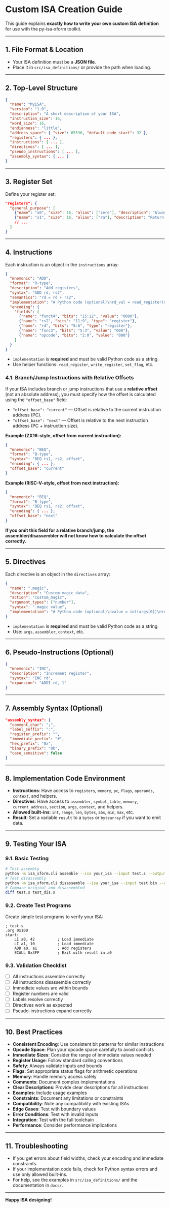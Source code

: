 # Custom ISA Creation Guide

This guide explains **exactly how to write your own custom ISA definition** for use with the py-isa-xform toolkit.

---

## 1. File Format & Location
- Your ISA definition must be a **JSON file**.
- Place it in `src/isa_definitions/` or provide the path when loading.

---

## 2. Top-Level Structure
```json
{
  "name": "MyISA",
  "version": "1.0",
  "description": "A short description of your ISA",
  "instruction_size": 16,
  "word_size": 16,
  "endianness": "little",
  "address_space": { "size": 65536, "default_code_start": 32 },
  "registers": { ... },
  "instructions": [ ... ],
  "directives": [ ... ],
  "pseudo_instructions": [ ... ],
  "assembly_syntax": { ... }
}
```

---

## 3. Register Set
Define your register set:
```json
"registers": {
  "general_purpose": [
    {"name": "x0", "size": 16, "alias": ["zero"], "description": "Always zero"},
    {"name": "x1", "size": 16, "alias": ["ra"], "description": "Return address"}
    // ...
  ]
}
```

---

## 4. Instructions
Each instruction is an object in the `instructions` array:
```json
{
  "mnemonic": "ADD",
  "format": "R-type",
  "description": "Add registers",
  "syntax": "ADD rd, rs2",
  "semantics": "rd = rd + rs2",
  "implementation": "# Python code (optional)\nrd_val = read_register(operands['rd'])\nrs2_val = read_register(operands['rs2'])\nresult = (rd_val + rs2_val) & 0xFFFF\nwrite_register(operands['rd'], result)",
  "encoding": {
    "fields": [
      {"name": "funct4", "bits": "15:12", "value": "0000"},
      {"name": "rs2", "bits": "11:9", "type": "register"},
      {"name": "rd", "bits": "8:6", "type": "register"},
      {"name": "func3", "bits": "5:3", "value": "000"},
      {"name": "opcode", "bits": "2:0", "value": "000"}
    ]
  }
}
```
- `implementation` is **required** and must be valid Python code as a string.
- Use helper functions: `read_register`, `write_register`, `set_flag`, etc.

### 4.1. Branch/Jump Instructions with Relative Offsets
If your ISA includes branch or jump instructions that use a **relative offset** (not an absolute address), you must specify how the offset is calculated using the `"offset_base"` field:
- `"offset_base": "current"` — Offset is relative to the current instruction address (PC).
- `"offset_base": "next"` — Offset is relative to the next instruction address (PC + instruction size).

**Example (ZX16-style, offset from current instruction):**
```json
{
  "mnemonic": "BEQ",
  "format": "B-type",
  "syntax": "BEQ rs1, rs2, offset",
  "encoding": { ... },
  "offset_base": "current"
}
```
**Example (RISC-V-style, offset from next instruction):**
```json
{
  "mnemonic": "BEQ",
  "format": "B-type",
  "syntax": "BEQ rs1, rs2, offset",
  "encoding": { ... },
  "offset_base": "next"
}
```
**If you omit this field for a relative branch/jump, the assembler/disassembler will not know how to calculate the offset correctly.**

---

## 5. Directives
Each directive is an object in the `directives` array:
```json
{
  "name": ".magic",
  "description": "Custom magic data",
  "action": "custom_magic",
  "argument_types": ["number"],
  "syntax": ".magic value",
  "implementation": "# Python code (optional)\nvalue = int(args[0])\nresult = bytes([value ^ 0xAB, value & 0xFF])\ncontext.current_address += len(result)\nassembler.context.current_address = context.current_address\nassembler.symbol_table.set_current_address(context.current_address)"
}
```
- `implementation` is **required** and must be valid Python code as a string.
- Use: `args`, `assembler`, `context`, etc.

---

## 6. Pseudo-Instructions (Optional)
```json
{
  "mnemonic": "INC",
  "description": "Increment register",
  "syntax": "INC rd",
  "expansion": "ADDI rd, 1"
}
```

---

## 7. Assembly Syntax (Optional)
```json
"assembly_syntax": {
  "comment_char": ";",
  "label_suffix": ":",
  "register_prefix": "",
  "immediate_prefix": "#",
  "hex_prefix": "0x",
  "binary_prefix": "0b",
  "case_sensitive": false
}
```

---

## 8. Implementation Code Environment
- **Instructions**: Have access to `registers`, `memory`, `pc`, `flags`, `operands`, `context`, and helpers.
- **Directives**: Have access to `assembler`, `symbol_table`, `memory`, `current_address`, `section`, `args`, `context`, and helpers.
- **Allowed built-ins**: `int`, `range`, `len`, `bytes`, `abs`, `min`, `max`, etc.
- **Result**: Set a variable `result` to a `bytes` or `bytearray` if you want to emit data.

---

## 9. Testing Your ISA

### 9.1. Basic Testing
```bash
# Test assembly
python -m isa_xform.cli assemble --isa your_isa --input test.s --output test.bin
# Test disassembly
python -m isa_xform.cli disassemble --isa your_isa --input test.bin --output test_dis.s
# Compare original and disassembled
diff test.s test_dis.s
```

### 9.2. Create Test Programs
Create simple test programs to verify your ISA:
```assembly
; test.s
.org 0x100
start:
    LI a0, 42          ; Load immediate
    LI a1, 10          ; Load immediate
    ADD a0, a1         ; Add registers
    ECALL 0x3FF        ; Exit with result in a0
```

### 9.3. Validation Checklist
- [ ] All instructions assemble correctly
- [ ] All instructions disassemble correctly
- [ ] Immediate values are within bounds
- [ ] Register numbers are valid
- [ ] Labels resolve correctly
- [ ] Directives work as expected
- [ ] Pseudo-instructions expand correctly

---

## 10. Best Practices
- **Consistent Encoding**: Use consistent bit patterns for similar instructions
- **Opcode Space**: Plan your opcode space carefully to avoid conflicts
- **Immediate Sizes**: Consider the range of immediate values needed
- **Register Usage**: Follow standard calling conventions
- **Safety**: Always validate inputs and bounds
- **Flags**: Set appropriate status flags for arithmetic operations
- **Memory**: Handle memory access safely
- **Comments**: Document complex implementations
- **Clear Descriptions**: Provide clear descriptions for all instructions
- **Examples**: Include usage examples
- **Constraints**: Document any limitations or constraints
- **Compatibility**: Note any compatibility with existing ISAs
- **Edge Cases**: Test with boundary values
- **Error Conditions**: Test with invalid inputs
- **Integration**: Test with the full toolchain
- **Performance**: Consider performance implications

---

## 11. Troubleshooting
- If you get errors about field widths, check your encoding and immediate constraints.
- If your implementation code fails, check for Python syntax errors and use only allowed built-ins.
- For help, see the examples in `src/isa_definitions/` and the documentation in `docs/`.

---

**Happy ISA designing!** 